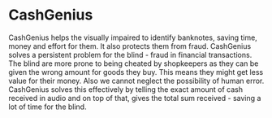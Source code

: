 # CashGenius

CashGenius helps the visually impaired to identify banknotes, saving time, money and effort for them. It also protects them from fraud.
CashGenius solves a persistent problem for the blind - fraud in financial transactions. The blind are more prone to being cheated by shopkeepers as they can be given the wrong amount for goods they buy. This means they might get less value for their money. Also we cannot neglect the possibility of human error. CashGenius solves this effectively by telling the exact amount of cash received in audio and on top of that, gives the total sum received - saving a lot of time for the blind.

